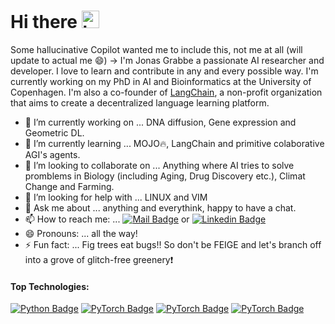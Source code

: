 # Hi there <img src="https://user-images.githubusercontent.com/1303154/88677602-1635ba80-d120-11ea-84d8-d263ba5fc3c0.gif" width="28px" height="28px" alt="hi">
<!--👋 -->

Some hallucinative Copilot wanted me to include this, not me at all (will update to actual me :smile:) -> I'm Jonas Grabbe a passionate AI researcher and developer. I love to learn and contribute in any and every possible way. I'm currently working on my PhD in AI and Bioinformatics at the University of Copenhagen. I'm also a co-founder of [LangChain](https://langchain.org/), a non-profit organization that aims to create a decentralized language learning platform.

- 🔭 I’m currently working on ... DNA diffusion, Gene expression and Geometric DL. 
- 🌱 I’m currently learning ... MOJO🔥, LangChain and primitive colaborative AGI's agents.
- 👯 I’m looking to collaborate on ... Anything where AI tries to solve promblems in Biology (including Aging, Drug Discovery etc.), Climat Change and Farming.
- 🤔 I’m looking for help with ... LINUX and VIM
- 💬 Ask me about ... anything and everythink, happy to have a chat. 
- 📫 How to reach me: ... [![Mail Badge](https://img.shields.io/badge/-grabbe.jonas_-c0392b?style=plastic&labelColor=eddcd2&logo=gmail&logoColor=c0392b)](mailto:grabbe.jonas@gmail.com)  or  [![Linkedin Badge](https://img.shields.io/badge/-Jonas_Grabbe-0e76a8?style=flat&labelColor=eddcd2&logo=linkedin&logoColor=0e76a8)](https://www.linkedin.com/in/jonas-grabbe/)
- 😄 Pronouns: ... all the way! 
- ⚡ Fun fact: ... Fig trees eat bugs:bangbang: So don't be FEIGE and let's branch off into a grove of glitch-free greenery:heavy_exclamation_mark:  


#### Top Technologies:

<!-- TODO: Make technologies links takes you to repositories -->
[![Python Badge](https://img.shields.io/badge/-Python-417eaf?style=for-the-badge&labelColor=black&logo=python&logoColor=ffdd54)](#) 
[![PyTorch Badge](https://img.shields.io/badge/-Python-417eaf?style=for-the-badge&labelColor=black&logo=pytorch&logoColor=ffdd54)](#) 
[![PyTorch Badge](https://img.shields.io/badge/-Python-417eaf?style=for-the-badge&labelColor=black&logo=tensorflow&logoColor=ffdd54)](#)
[![PyTorch Badge](https://img.shields.io/badge/-Python-417eaf?style=for-the-badge&labelColor=black&logo=JAX&logoColor=ffdd54)](#)  